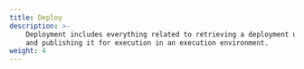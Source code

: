 ```yaml
---
title: Deploy
description: >-
    Deployment includes everything related to retrieving a deployment unit (artifact)
    and publishing it for execution in an execution environment.
weight: 4
---
```

